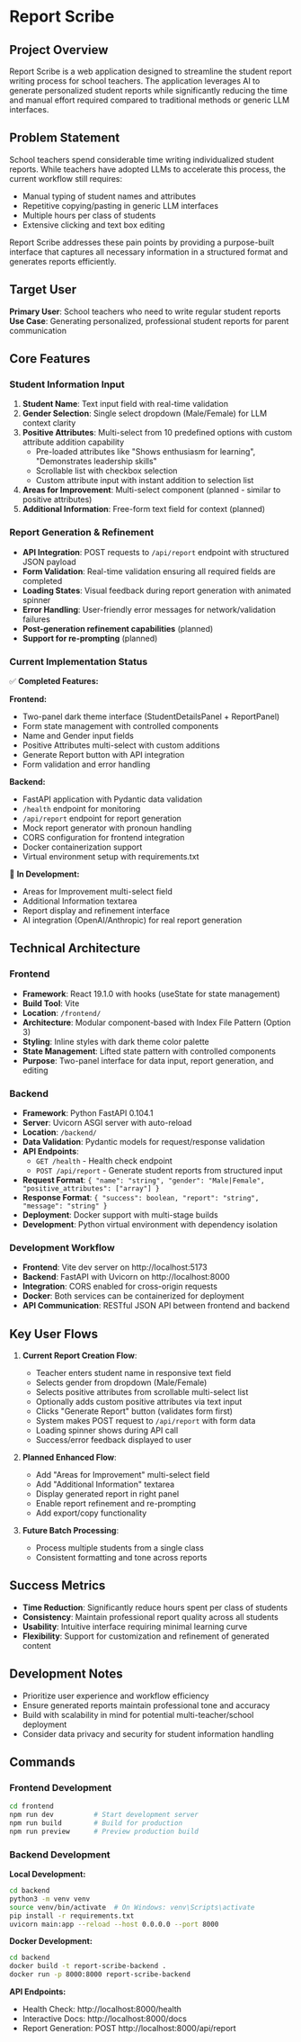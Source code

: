 # Report Scribe

## Project Overview

Report Scribe is a web application designed to streamline the student report writing process for school teachers. The application leverages AI to generate personalized student reports while significantly reducing the time and manual effort required compared to traditional methods or generic LLM interfaces.

## Problem Statement

School teachers spend considerable time writing individualized student reports. While teachers have adopted LLMs to accelerate this process, the current workflow still requires:
- Manual typing of student names and attributes
- Repetitive copying/pasting in generic LLM interfaces
- Multiple hours per class of students
- Extensive clicking and text box editing

Report Scribe addresses these pain points by providing a purpose-built interface that captures all necessary information in a structured format and generates reports efficiently.

## Target User

**Primary User**: School teachers who need to write regular student reports
**Use Case**: Generating personalized, professional student reports for parent communication

## Core Features

### Student Information Input
1. **Student Name**: Text input field with real-time validation
2. **Gender Selection**: Single select dropdown (Male/Female) for LLM context clarity
3. **Positive Attributes**: Multi-select from 10 predefined options with custom attribute addition capability
   - Pre-loaded attributes like "Shows enthusiasm for learning", "Demonstrates leadership skills"
   - Scrollable list with checkbox selection
   - Custom attribute input with instant addition to selection list
4. **Areas for Improvement**: Multi-select component (planned - similar to positive attributes)
5. **Additional Information**: Free-form text field for context (planned)

### Report Generation & Refinement
- **API Integration**: POST requests to `/api/report` endpoint with structured JSON payload
- **Form Validation**: Real-time validation ensuring all required fields are completed
- **Loading States**: Visual feedback during report generation with animated spinner
- **Error Handling**: User-friendly error messages for network/validation failures
- **Post-generation refinement capabilities** (planned)
- **Support for re-prompting** (planned)

### Current Implementation Status
✅ **Completed Features:**

**Frontend:**
- Two-panel dark theme interface (StudentDetailsPanel + ReportPanel)
- Form state management with controlled components
- Name and Gender input fields
- Positive Attributes multi-select with custom additions
- Generate Report button with API integration
- Form validation and error handling

**Backend:**
- FastAPI application with Pydantic data validation
- `/health` endpoint for monitoring
- `/api/report` endpoint for report generation  
- Mock report generator with pronoun handling
- CORS configuration for frontend integration
- Docker containerization support
- Virtual environment setup with requirements.txt

🚧 **In Development:**
- Areas for Improvement multi-select field
- Additional Information textarea
- Report display and refinement interface
- AI integration (OpenAI/Anthropic) for real report generation

## Technical Architecture

### Frontend
- **Framework**: React 19.1.0 with hooks (useState for state management)
- **Build Tool**: Vite
- **Location**: `/frontend/`
- **Architecture**: Modular component-based with Index File Pattern (Option 3)
- **Styling**: Inline styles with dark theme color palette
- **State Management**: Lifted state pattern with controlled components
- **Purpose**: Two-panel interface for data input, report generation, and editing

### Backend
- **Framework**: Python FastAPI 0.104.1
- **Server**: Uvicorn ASGI server with auto-reload
- **Location**: `/backend/`
- **Data Validation**: Pydantic models for request/response validation
- **API Endpoints**: 
  - `GET /health` - Health check endpoint
  - `POST /api/report` - Generate student reports from structured input
- **Request Format**: `{ "name": "string", "gender": "Male|Female", "positive_attributes": ["array"] }`
- **Response Format**: `{ "success": boolean, "report": "string", "message": "string" }`
- **Deployment**: Docker support with multi-stage builds
- **Development**: Python virtual environment with dependency isolation

### Development Workflow
- **Frontend**: Vite dev server on http://localhost:5173
- **Backend**: FastAPI with Uvicorn on http://localhost:8000
- **Integration**: CORS enabled for cross-origin requests
- **Docker**: Both services can be containerized for deployment
- **API Communication**: RESTful JSON API between frontend and backend

## Key User Flows

1. **Current Report Creation Flow**:
   - Teacher enters student name in responsive text field
   - Selects gender from dropdown (Male/Female)
   - Selects positive attributes from scrollable multi-select list
   - Optionally adds custom positive attributes via text input
   - Clicks "Generate Report" button (validates form first)
   - System makes POST request to `/api/report` with form data
   - Loading spinner shows during API call
   - Success/error feedback displayed to user

2. **Planned Enhanced Flow**:
   - Add "Areas for Improvement" multi-select field
   - Add "Additional Information" textarea
   - Display generated report in right panel
   - Enable report refinement and re-prompting
   - Add export/copy functionality

3. **Future Batch Processing**:
   - Process multiple students from a single class
   - Consistent formatting and tone across reports

## Success Metrics

- **Time Reduction**: Significantly reduce hours spent per class of students
- **Consistency**: Maintain professional report quality across all students
- **Usability**: Intuitive interface requiring minimal learning curve
- **Flexibility**: Support for customization and refinement of generated content

## Development Notes

- Prioritize user experience and workflow efficiency
- Ensure generated reports maintain professional tone and accuracy
- Build with scalability in mind for potential multi-teacher/school deployment
- Consider data privacy and security for student information handling

## Commands

### Frontend Development
```bash
cd frontend
npm run dev          # Start development server
npm run build        # Build for production
npm run preview      # Preview production build
```

### Backend Development

**Local Development:**
```bash
cd backend
python3 -m venv venv
source venv/bin/activate  # On Windows: venv\Scripts\activate
pip install -r requirements.txt
uvicorn main:app --reload --host 0.0.0.0 --port 8000
```

**Docker Development:**
```bash
cd backend
docker build -t report-scribe-backend .
docker run -p 8000:8000 report-scribe-backend
```

**API Endpoints:**
- Health Check: http://localhost:8000/health
- Interactive Docs: http://localhost:8000/docs
- Report Generation: POST http://localhost:8000/api/report